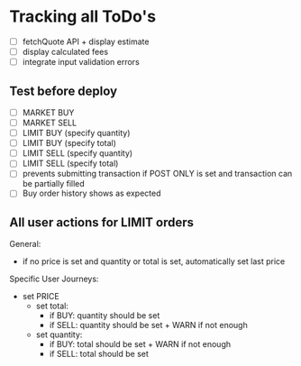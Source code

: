 # Tracking all ToDo's

- [ ] fetchQuote API + display estimate
- [ ] display calculated fees
- [ ] integrate input validation errors

## Test before deploy

- [ ] MARKET BUY
- [ ] MARKET SELL
- [ ] LIMIT BUY (specify quantity)
- [ ] LIMIT BUY (specify total)
- [ ] LIMIT SELL (specify quantity)
- [ ] LIMIT SELL (specify total)
- [ ] prevents submitting transaction if POST ONLY is set and transaction can be partially filled
- [ ] Buy order history shows as expected

## All user actions for LIMIT orders

General:

- if no price is set and quantity or total is set, automatically set last price

Specific User Journeys:

- set PRICE
  - set total:
    - if BUY: quantity should be set
    - if SELL: quantity should be set + WARN if not enough
  - set quantity:
    - if BUY: total should be set + WARN if not enough
    - if SELL: total should be set
